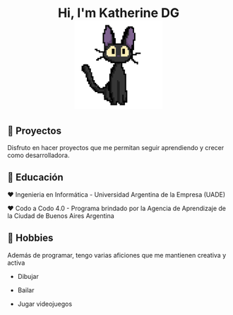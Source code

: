 <h1 align="center" > Hi, I'm Katherine DG <br> <img height="200" width="200" src="https://github.com/KatherineDG/KatherineDG/blob/main/kikigifKatherneDG.gif"> </h1>

<h2>🎀 Proyectos</h2>
Disfruto en hacer proyectos que me permitan seguir aprendiendo y crecer como desarrolladora.

<h2>🌷 Educación</h2>
<p>♥ Ingenieria en Informática - Universidad Argentina de la Empresa (UADE)</p>
<p>♥ Codo a Codo 4.0 - Programa brindado por la Agencia de Aprendizaje de la Ciudad de Buenos Aires Argentina</p>

<h2>🍨 Hobbies</h2>
<p>Además de programar, tengo varias aficiones que me mantienen creativa y activa</p>
<ul>
  <li><p>Dibujar</p></li>
  <li><p>Bailar</p></li>
  <li><p>Jugar videojuegos</p></li>
</ul>

<!--
**KatherineDG/KatherineDG** is a ✨ _special_ ✨ repository because its `README.md` (this file) appears on your GitHub profile.

Here are some ideas to get you started:

- 🔭 I’m currently working on ...
- 🌱 I’m currently learning ...
- 👯 I’m looking to collaborate on ...
- 🤔 I’m looking for help with ...
- 💬 Ask me about ...
- 📫 How to reach me: ...
- 😄 Pronouns: ...
- ⚡ Fun fact: ...
-->
